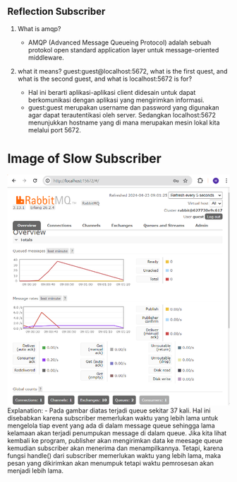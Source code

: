 ## Reflection Subscriber
1. What is amqp?
    - AMQP (Advanced Message Queueing Protocol) adalah sebuah protokol open standard application layer untuk message-oriented middleware. 

1. what it means? guest:guest@localhost:5672, what is the first quest, and what is the second guest, and what is localhost:5672 is for?
    - Hal ini berarti aplikasi-aplikasi client didesain untuk dapat berkomunikasi dengan aplikasi yang mengirimkan informasi. 
    - guest:guest merupakan username dan password yang digunakan agar dapat terautentikasi oleh server. Sedangkan localhost:5672 menunjukkan hostname yang di mana merupakan mesin lokal kita melalui port 5672.

# Image of Slow Subscriber
![Pic Slow](image.png)
Explanation:
    -  Pada gambar diatas terjadi queue sekitar 37 kali. Hal ini disebabkan karena subscriber memerlukan waktu yang lebih lama untuk mengelola tiap event yang ada di dalam message queue sehingga lama kelamaan akan terjadi penumpukan message di dalam queue. Jika kita lihat kembali ke program,  publisher akan mengirimkan data ke meesage queue kemudian subscriber akan menerima dan menampilkannya. Tetapi, karena fungsi handle() dari subscriber memerlukan waktu yang lebih lama, maka pesan yang dikirimkan akan menumpuk tetapi waktu pemrosesan akan menjadi lebih lama.